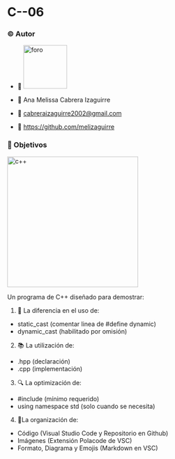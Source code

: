 # C--06

### ©️ Autor

-	📸 <img width="100" alt="foro" src="https://user-images.githubusercontent.com/92064578/187088393-fc86dcc7-7b1c-48c5-b097-95e4c6f22ba4.png">
  
-	👩 Ana Melissa Cabrera Izaguirre

-	📧 cabreraizaguirre2002@gmail.com

-	🔗 https://github.com/melizaguirre

### 🎯 Objetivos

<img width = "300" alt="c++" src="https://user-images.githubusercontent.com/92064578/187088639-dc2af225-6dc1-43d1-bd45-54d0569dd7fa.png">

Un programa de C++ diseñado para demostrar:

1. 🔩 La diferencia en el uso de:
-   static_cast (comentar linea de #define dynamic)
-   dynamic_cast (habilitado por omisión)

2. 📚 La utilización de:
  - .hpp (declaración)
  - .cpp (implementación)

3. 🔍 La optimización de:
  - #include (mínimo requerido)
  - using namespace std (solo cuando se necesita)

4. 📂La organización de:
  - Código (Visual Studio Code y Repositorio en Github)
  - Imágenes (Extensión Polacode de VSC)
  - Formato, Diagrama y Emojis (Markdown en VSC)


